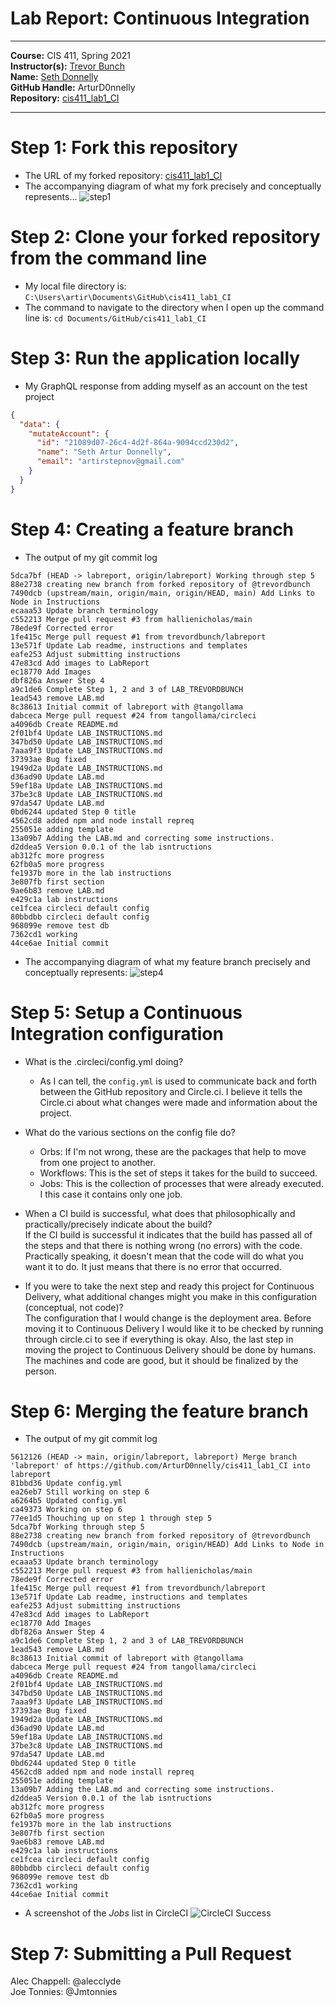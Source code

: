 # Lab Report: Continuous Integration
___
**Course:** CIS 411, Spring 2021  
**Instructor(s):** [Trevor Bunch](https://github.com/trevordbunch)  
**Name:** [Seth Donnelly](https://github.com/ArturD0nnelly)  
**GitHub Handle:** ArturD0nnelly  
**Repository:** [cis411_lab1_CI](https://github.com/ArturD0nnelly/cis411_lab1_CI.git) 
___

# Step 1: Fork this repository
- The URL of my forked repository: [cis411_lab1_CI](https://github.com/ArturD0nnelly/cis411_lab1_CI.git)
- The accompanying diagram of what my fork precisely and conceptually represents...
  ![step1](../assets/step1.png)

# Step 2: Clone your forked repository from the command line  
- My local file directory is: `C:\Users\artir\Documents\GitHub\cis411_lab1_CI`
- The command to navigate to the directory when I open up the command line is: `cd Documents/GitHub/cis411_lab1_CI`

# Step 3: Run the application locally
- My GraphQL response from adding myself as an account on the test project
``` json
{
  "data": {
    "mutateAccount": {
      "id": "21089d07-26c4-4d2f-864a-9094ccd230d2",
      "name": "Seth Artur Donnelly",
      "email": "artirstepnov@gmail.com"
    }
  }
}
```

# Step 4: Creating a feature branch
- The output of my git commit log
```
5dca7bf (HEAD -> labreport, origin/labreport) Working through step 5
88e2738 creating new branch from forked repository of @trevordbunch
7490dcb (upstream/main, origin/main, origin/HEAD, main) Add Links to Node in Instructions
ecaaa53 Update branch terminology
c552213 Merge pull request #3 from hallienicholas/main
78ede9f Corrected error
1fe415c Merge pull request #1 from trevordbunch/labreport
13e571f Update Lab readme, instructions and templates
eafe253 Adjust submitting instructions
47e83cd Add images to LabReport
ec18770 Add Images
dbf826a Answer Step 4
a9c1de6 Complete Step 1, 2 and 3 of LAB_TREVORDBUNCH
1ead543 remove LAB.md
8c38613 Initial commit of labreport with @tangollama
dabceca Merge pull request #24 from tangollama/circleci
a4096db Create README.md
2f01bf4 Update LAB_INSTRUCTIONS.md
347bd50 Update LAB_INSTRUCTIONS.md
7aaa9f3 Update LAB_INSTRUCTIONS.md
37393ae Bug fixed
1949d2a Update LAB_INSTRUCTIONS.md
d36ad90 Update LAB.md
59ef18a Update LAB_INSTRUCTIONS.md
37be3c8 Update LAB_INSTRUCTIONS.md
97da547 Update LAB.md
0bd6244 updated Step 0 title
4562cd8 added npm and node install repreq
255051e adding template
13a09b7 Adding the LAB.md and correcting some instructions.
d2ddea5 Version 0.0.1 of the lab isntructions
ab312fc more progress
62fb0a5 more progress
fe1937b more in the lab instructions
3e807fb first section
9ae6b83 remove LAB.md
e429c1a lab instructions
ce1fcea circleci default config
80bbdbb circleci default config
968099e remove test db
7362cd1 working
44ce6ae Initial commit

```
- The accompanying diagram of what my feature branch precisely and conceptually represents:
  ![step4](../assets/step4.png)

# Step 5: Setup a Continuous Integration configuration
- What is the .circleci/config.yml doing?  
  - As I can tell, the `config.yml` is used to communicate back and forth between the GitHub repository and Circle.ci. I believe it tells the Circle.ci about what changes were made and information about the project.

- What do the various sections on the config file do?
  - Orbs: If I'm not wrong, these are the packages that help to move from one project to another. 
  - Workflows: This is the set of steps it takes for the build to succeed.
  - Jobs: This is the collection of processes that were already executed. I this case it contains only one job. 
   

- When a CI build is successful, what does that philosophically and practically/precisely indicate about the build?  
  If the CI build is successful it indicates that the build has passed all of the steps and that there is nothing wrong (no errors) with the code. Practically speaking, it doesn't mean that the code will do what you want it to do. It just means that there is no error that occurred.
   

- If you were to take the next step and ready this project for Continuous Delivery, what additional changes might you make in this configuration (conceptual, not code)?  
  The configuration that I would change is the deployment area. Before moving it to Continuous Delivery I would like it to be checked by running through circle.ci to see if everything is okay. Also, the last step in moving the project to Continuous Delivery should be done by humans. The machines and code are good, but it should be finalized by the person.
  
# Step 6: Merging the feature branch
* The output of my git commit log
```
5612126 (HEAD -> main, origin/labreport, labreport) Merge branch 'labreport' of https://github.com/ArturD0nnelly/cis411_lab1_CI into labreport
81bbd36 Update config.yml
ea26eb7 Still working on step 6
a6264b5 Updated config.yml
ca49373 Working on step 6
77ee1d5 Thouching up on step 1 through step 5
5dca7bf Working through step 5
88e2738 creating new branch from forked repository of @trevordbunch
7490dcb (upstream/main, origin/main, origin/HEAD) Add Links to Node in Instructions
ecaaa53 Update branch terminology
c552213 Merge pull request #3 from hallienicholas/main
78ede9f Corrected error
1fe415c Merge pull request #1 from trevordbunch/labreport
13e571f Update Lab readme, instructions and templates
eafe253 Adjust submitting instructions
47e83cd Add images to LabReport
ec18770 Add Images
dbf826a Answer Step 4
a9c1de6 Complete Step 1, 2 and 3 of LAB_TREVORDBUNCH
1ead543 remove LAB.md
8c38613 Initial commit of labreport with @tangollama
dabceca Merge pull request #24 from tangollama/circleci
a4096db Create README.md
2f01bf4 Update LAB_INSTRUCTIONS.md
347bd50 Update LAB_INSTRUCTIONS.md
7aaa9f3 Update LAB_INSTRUCTIONS.md
37393ae Bug fixed
1949d2a Update LAB_INSTRUCTIONS.md
d36ad90 Update LAB.md
59ef18a Update LAB_INSTRUCTIONS.md
37be3c8 Update LAB_INSTRUCTIONS.md
97da547 Update LAB.md
0bd6244 updated Step 0 title
4562cd8 added npm and node install repreq
255051e adding template
13a09b7 Adding the LAB.md and correcting some instructions.
d2ddea5 Version 0.0.1 of the lab isntructions
ab312fc more progress
62fb0a5 more progress
fe1937b more in the lab instructions
3e807fb first section
9ae6b83 remove LAB.md
e429c1a lab instructions
ce1fcea circleci default config
80bbdbb circleci default config
968099e remove test db
7362cd1 working
44ce6ae Initial commit

```

* A screenshot of the _Jobs_ list in CircleCI
 ![CircleCI Success](../assets/Screenshot.png)

# Step 7: Submitting a Pull Request
Alec Chappell: @alecclyde   
Joe Tonnies: @Jmtonnies        
